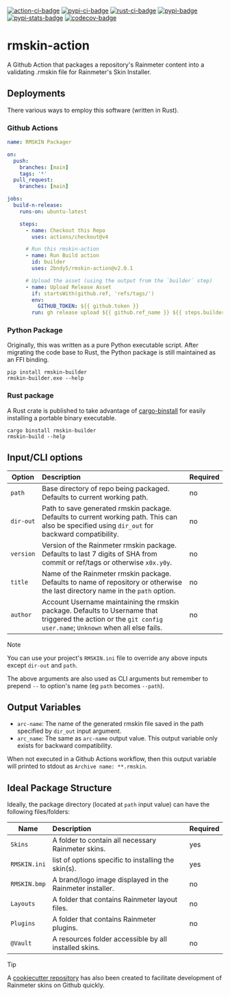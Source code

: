 <!-- markdownlint-disable MD041 -->

[![action-ci-badge]][action-ci-link]
[![pypi-ci-badge]][pypi-ci-link]
[![rust-ci-badge]][rust-ci-link]
[![pypi-badge]][pypi-link]
[![pypi-stats-badge]][pypi-stats-link]
[![codecov-badge]][codecov-link]

[pypi-ci-badge]: https://github.com/2bndy5/rmskin-action/actions/workflows/python.yml/badge.svg
[pypi-ci-link]: https://github.com/2bndy5/rmskin-action/actions/workflows/python.yml
[action-ci-badge]: https://github.com/2bndy5/rmskin-action/actions/workflows/self-test.yml/badge.svg
[action-ci-link]: https://github.com/2bndy5/rmskin-action/actions/workflows/self-test.yml
[rust-ci-badge]: https://github.com/2bndy5/rmskin-action/actions/workflows/rust.yml/badge.svg
[rust-ci-link]: https://github.com/2bndy5/rmskin-action/actions/workflows/rust.yml
[pypi-badge]: https://img.shields.io/pypi/v/rmskin-builder.svg
[pypi-link]: https://pypi.python.org/pypi/rmskin-builder
[pypi-stats-badge]: https://static.pepy.tech/personalized-badge/rmskin-builder?period=total&units=international_system&left_color=grey&right_color=blue&left_text=PyPi%20Downloads
[pypi-stats-link]: https://pepy.tech/project/rmskin-builder
[codecov-badge]: https://codecov.io/github/2bndy5/rmskin-action/graph/badge.svg?token=825YGO53XJ
[codecov-link]: https://codecov.io/github/2bndy5/rmskin-action

# rmskin-action

A Github Action that packages a repository's Rainmeter content into a validating
.rmskin file for Rainmeter's Skin Installer.

## Deployments

There various ways to employ this software (written in Rust).

### Github Actions

```yaml
name: RMSKIN Packager

on:
  push:
    branches: [main]
    tags: '*'
  pull_request:
    branches: [main]

jobs:
  build-n-release:
    runs-on: ubuntu-latest

    steps:
      - name: Checkout this Repo
        uses: actions/checkout@v4

      # Run this rmskin-action
      - name: Run Build action
        id: builder
        uses: 2bndy5/rmskin-action@v2.0.1

      # Upload the asset (using the output from the `builder` step)
      - name: Upload Release Asset
        if: startsWith(github.ref, 'refs/tags/')
        env:
          GITHUB_TOKEN: ${{ github.token }}
        run: gh release upload ${{ github.ref_name }} ${{ steps.builder.outputs.arc_name }}
```

### Python Package

Originally, this was written as a pure Python executable script.
After migrating the code base to Rust,
the Python package is still maintained as an FFI binding.

```shell
pip install rmskin-builder
rmskin-builder.exe --help
```

### Rust package

[cargo-binstall]: https://github.com/cargo-bins/cargo-binstall

A Rust crate is published to take advantage of [cargo-binstall] for easily installing a portable binary executable.

```shell
cargo binstall rmskin-builder
rmskin-build --help
```

## Input/CLI options

| Option | Description | Required |
|--------|:------------|:---------|
| `path` | Base directory of repo being packaged. Defaults to current working path. | no |
| `dir-out` | Path to save generated rmskin package. Defaults to current working path. This can also be specified using `dir_out` for backward compatibility. | no |
| `version` | Version of the Rainmeter rmskin package. Defaults to last 7 digits of SHA from commit or ref/tags or otherwise `x0x.y0y`. | no |
| `title` | Name of the Rainmeter rmskin package. Defaults to name of repository or otherwise the last directory name in the `path` option. | no |
| `author` | Account Username maintaining the rmskin package. Defaults to Username that triggered the action or the `git config user.name`; `Unknown` when all else fails. | no |

> [!NOTE]
> You can use your project's `RMSKIN.ini` file to override any above inputs except `dir-out` and `path`.

The above arguments are also used as CLI arguments
but remember to prepend `--` to option's name (eg `path` becomes `--path`).

## Output Variables

- `arc-name`: The name of the generated rmskin file saved in the
  path specified by `dir_out` input argument.
- `arc_name`: The same as `arc-name` output value.
  This output variable only exists for backward compatibility.

When not executed in a Github Actions workflow, then this output variable will printed to
stdout as `Archive name: **.rmskin`.

## Ideal Package Structure

Ideally, the package directory (located at `path` input value) can have the following files/folders:

| Name | Description | Required |
|------|:------------|----------|
| `Skins`       | A folder to contain all necessary Rainmeter skins. | yes |
| `RMSKIN.ini`  | list of options specific to installing the skin(s). | yes |
| `RMSKIN.bmp`  | A brand/logo image displayed in the Rainmeter installer. | no |
| `Layouts`     | A folder that contains Rainmeter layout files. | no |
| `Plugins`     | A folder that contains Rainmeter plugins. | no |
| `@Vault`      | A resources folder accessible by all installed skins. | no |

> [!TIP]
> A [cookiecutter repository](https://github.com/2bndy5/Rainmeter-Cookiecutter)
> has also been created to facilitate development of Rainmeter skins on Github quickly.
